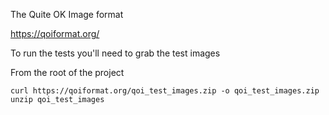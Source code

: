 The Quite OK Image format

https://qoiformat.org/

To run the tests you'll need to grab the test images

From the root of the project
```shell
curl https://qoiformat.org/qoi_test_images.zip -o qoi_test_images.zip
unzip qoi_test_images
```
